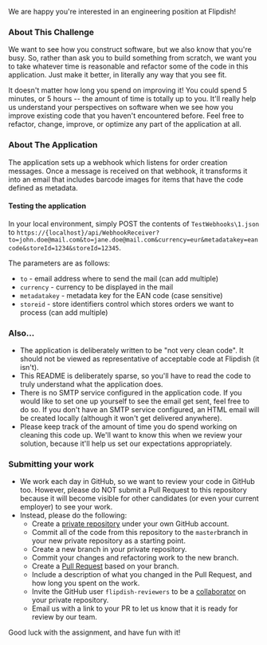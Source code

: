 We are happy you're interested in an engineering position at Flipdish!

### About This Challenge
We want to see how you construct software, but we also know that you're busy. So, rather than ask you to build something from scratch, we want you to take whatever time is reasonable and refactor some of the code in this application. Just make it better, in literally any way that you see fit.

It doesn't matter how long you spend on improving it! You could spend 5 minutes, or 5 hours -- the amount of time is totally up to you. It'll really help us understand your perspectives on software when we see how you improve existing code that you haven't encountered before. Feel free to refactor, change, improve, or optimize any part of the application at all.

### About The Application
The application sets up a webhook which listens for order creation messages. Once a message is received on that webhook, it transforms it into an email that includes barcode images for items that have the code defined as metadata.

#### Testing the application 
In your local environment, simply POST the contents of `TestWebhooks\1.json` to `https://{localhost}/api/WebhookReceiver?to=john.doe@mail.com&to=jane.doe@mail.com&currency=eur&metadatakey=eancode&storeId=1234&storeId=12345`.

The parameters are as follows:
- `to` - email address where to send the mail (can add multiple)
- `currency` - currency to be displayed in the mail
- `metadatakey` - metadata key for the EAN code (case sensitive)
- `storeid` - store identifiers control which stores orders we want to process (can add multiple)

### Also...
* The application is deliberately written to be "not very clean code". It should not be viewed as representative of acceptable code at Flipdish (it isn't).
* This README is deliberately sparse, so you'll have to read the code to truly understand what the application does.
* There is no SMTP service configured in the application code. If you would like to set one up yourself to see the email get sent, feel free to do so. If you don't have an SMTP service configured, an HTML email will be created locally (although it won't get delivered anywhere).
* Please keep track of the amount of time you do spend working on cleaning this code up. We'll want to know this when we review your solution, because it'll help us set our expectations appropriately.

### Submitting your work
* We work each day in GitHub, so we want to review your code in GitHub too. However, please do NOT submit a Pull Request to this repository because it will become visible for other candidates (or even your current employer) to see your work.
* Instead, please do the following:
  - Create a [private repository](https://docs.github.com/en/free-pro-team@latest/github/creating-cloning-and-archiving-repositories/about-repository-visibility) under your own GitHub account.
  - Commit all of the code from this repository to the `master`branch in your new private repository as a starting point.
  - Create a new branch in your private repository.
  - Commit your changes and refactoring work to the new branch.
  - Create a [Pull Request](https://docs.github.com/en/free-pro-team@latest/github/collaborating-with-issues-and-pull-requests/about-pull-requests) based on your branch.
  - Include a description of what you changed in the Pull Request, and how long you spent on the work. 
  - Invite the GitHub user `flipdish-reviewers` to be a [collaborator](https://docs.github.com/en/free-pro-team@latest/github/setting-up-and-managing-your-github-user-account/inviting-collaborators-to-a-personal-repository) on your private repository.
  - Email us with a link to your PR to let us know that it is ready for review by our team.
  
Good luck with the assignment, and have fun with it!

